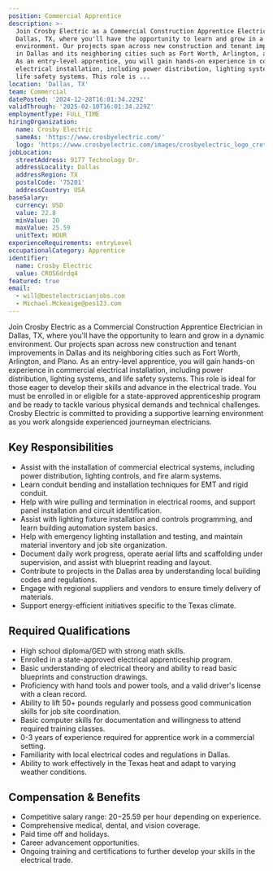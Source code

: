 ```yaml
---
position: Commercial Apprentice
description: >-
  Join Crosby Electric as a Commercial Construction Apprentice Electrician in
  Dallas, TX, where you'll have the opportunity to learn and grow in a dynamic
  environment. Our projects span across new construction and tenant improvements
  in Dallas and its neighboring cities such as Fort Worth, Arlington, and Plano.
  As an entry-level apprentice, you will gain hands-on experience in commercial
  electrical installation, including power distribution, lighting systems, and
  life safety systems. This role is ...
location: 'Dallas, TX'
team: Commercial
datePosted: '2024-12-28T16:01:34.229Z'
validThrough: '2025-02-10T16:01:34.229Z'
employmentType: FULL_TIME
hiringOrganization:
  name: Crosby Electric
  sameAs: 'https://www.crosbyelectric.com/'
  logo: 'https://www.crosbyelectric.com/images/crosbyelectric_logo_crete.png'
jobLocation:
  streetAddress: 9177 Technology Dr.
  addressLocality: Dallas
  addressRegion: TX
  postalCode: '75201'
  addressCountry: USA
baseSalary:
  currency: USD
  value: 22.8
  minValue: 20
  maxValue: 25.59
  unitText: HOUR
experienceRequirements: entryLevel
occupationalCategory: Apprentice
identifier:
  name: Crosby Electric
  value: CROS6drdq4
featured: true
email:
  - will@bestelectricianjobs.com
  - Michael.Mckeaige@pes123.com
---
```




Join Crosby Electric as a Commercial Construction Apprentice Electrician in Dallas, TX, where you'll have the opportunity to learn and grow in a dynamic environment. Our projects span across new construction and tenant improvements in Dallas and its neighboring cities such as Fort Worth, Arlington, and Plano. As an entry-level apprentice, you will gain hands-on experience in commercial electrical installation, including power distribution, lighting systems, and life safety systems. This role is ideal for those eager to develop their skills and advance in the electrical trade. You must be enrolled in or eligible for a state-approved apprenticeship program and be ready to tackle various physical demands and technical challenges. Crosby Electric is committed to providing a supportive learning environment as you work alongside experienced journeyman electricians.

## Key Responsibilities
- Assist with the installation of commercial electrical systems, including power distribution, lighting controls, and fire alarm systems.
- Learn conduit bending and installation techniques for EMT and rigid conduit.
- Help with wire pulling and termination in electrical rooms, and support panel installation and circuit identification.
- Assist with lighting fixture installation and controls programming, and learn building automation system basics.
- Help with emergency lighting installation and testing, and maintain material inventory and job site organization.
- Document daily work progress, operate aerial lifts and scaffolding under supervision, and assist with blueprint reading and layout.
- Contribute to projects in the Dallas area by understanding local building codes and regulations.
- Engage with regional suppliers and vendors to ensure timely delivery of materials.
- Support energy-efficient initiatives specific to the Texas climate.

## Required Qualifications
- High school diploma/GED with strong math skills.
- Enrolled in a state-approved electrical apprenticeship program.
- Basic understanding of electrical theory and ability to read basic blueprints and construction drawings.
- Proficiency with hand tools and power tools, and a valid driver's license with a clean record.
- Ability to lift 50+ pounds regularly and possess good communication skills for job site coordination.
- Basic computer skills for documentation and willingness to attend required training classes.
- 0-3 years of experience required for apprentice work in a commercial setting.
- Familiarity with local electrical codes and regulations in Dallas.
- Ability to work effectively in the Texas heat and adapt to varying weather conditions.

## Compensation & Benefits
- Competitive salary range: $20-$25.59 per hour depending on experience.
- Comprehensive medical, dental, and vision coverage.
- Paid time off and holidays.
- Career advancement opportunities.
- Ongoing training and certifications to further develop your skills in the electrical trade.
